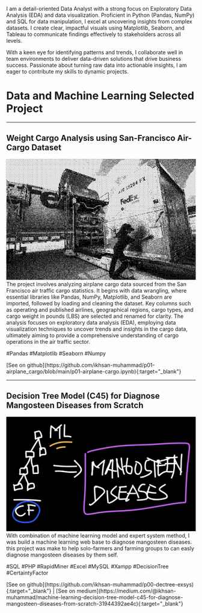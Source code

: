 I am a detail-oriented Data Analyst with a strong focus on Exploratory Data Analysis (EDA) and data visualization. Proficient in Python (Pandas, NumPy) and SQL for data manipulation, I excel at uncovering insights from complex datasets. I create clear, impactful visuals using Matplotlib, Seaborn, and Tableau to communicate findings effectively to stakeholders across all levels.

With a keen eye for identifying patterns and trends, I collaborate well in team environments to deliver data-driven solutions that drive business success. Passionate about turning raw data into actionable insights, I am eager to contribute my skills to dynamic projects.<br>

# Data and Machine Learning Selected Project

* * *

## Weight Cargo Analysis using San-Francisco Air-Cargo Dataset
![p1-airplane_cargo](\assets\images\p01_airplane_cargo.png)
The project involves analyzing airplane cargo data sourced from the San Francisco air traffic cargo statistics. It begins with data wrangling, where essential libraries like Pandas, NumPy, Matplotlib, and Seaborn are imported, followed by loading and cleaning the dataset. Key columns such as operating and published airlines, geographical regions, cargo types, and cargo weight in pounds (LBS) are selected and renamed for clarity. The analysis focuses on exploratory data analysis (EDA), employing data visualization techniques to uncover trends and insights in the cargo data, ultimately aiming to provide a comprehensive understanding of cargo operations in the air traffic sector.
<br>
<p class="tag">#Pandas #Matplotlib #Seaborn #Numpy</p>
[See on github](https://github.com/ikhsan-muhammad/p01-airplane_cargo/blob/main/p01-airplane-cargo.ipynb){:target="_blank"}

* * *

## Decision Tree Model (C45) for Diagnose Mangosteen Diseases from Scratch
![p0-ML-ES](\assets\images\p0-ML-ES.jpg)
With combination of machine learning model and expert system method, I was build a machine learning web base to diagnose mangosteen diseases. this project was make to help solo-farmers and farming groups to can easly diagnose mangosteen diseases by them self.
<br>
<p class="tag">#SQL #PHP #RapidMiner #Excel #MySQL #Xampp #DecisionTree #CertaintyFactor</p>
[See on github](https://github.com/ikhsan-muhammad/p00-dectree-exsys){:target="_blank"} | [See on medium](https://medium.com/@ikhsan-muhammad/machine-learning-decision-tree-model-c45-for-diagnose-mangosteen-diseases-from-scratch-31944392ae4c){:target="_blank"}